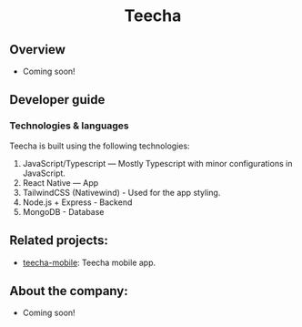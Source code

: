 <h1 align="center">Teecha</h1>

## Overview

- Coming soon!

## Developer guide

### Technologies & languages

Teecha is built using the following technologies:

1. JavaScript/Typescript — Mostly Typescript with minor configurations in JavaScript.
2. React Native — App
3. TailwindCSS (Nativewind) - Used for the app styling.
3. Node.js + Express - Backend
4. MongoDB - Database

## Related projects:

- [teecha-mobile](https://github.com/vinyldayzlab/teecha-mobile): Teecha mobile app.

## About the company:

- Coming soon!
